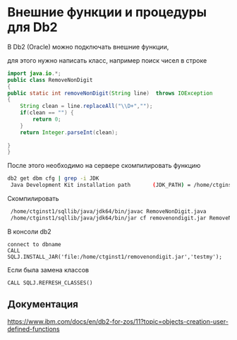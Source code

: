 # Внешние функции и процедуры для Db2

В Db2 (Oracle) можно подключать внешние функции, 

для этого нужно написать класс, например поиск чисел в строке

```java
import java.io.*;
public class RemoveNonDigit
{
public static int removeNonDigit(String line)  throws IOException 
{
    String clean = line.replaceAll("\\D+","");
    if(clean == "") {
        return 0;
    }
    return Integer.parseInt(clean);
    
}
}
```

После этого необходимо на сервере скомпилировать функцию 

```bash
db2 get dbm cfg | grep -i JDK
 Java Development Kit installation path       (JDK_PATH) = /home/ctginst1/sqllib/java/jdk64
```

Скомпилировать

```bash
 /home/ctginst1/sqllib/java/jdk64/bin/javac RemoveNonDigit.java 
 /home/ctginst1/sqllib/java/jdk64/bin/jar cf removenondigit.jar RemoveNonDigit.class 
```

В консоли db2

```db2
connect to dbname
CALL SQLJ.INSTALL_JAR('file:/home/ctginst1/removenondigit.jar','testmy');
```

Если была замена классов
```db2
CALL SQLJ.REFRESH_CLASSES()
```

## Документация

https://www.ibm.com/docs/en/db2-for-zos/11?topic=objects-creation-user-defined-functions